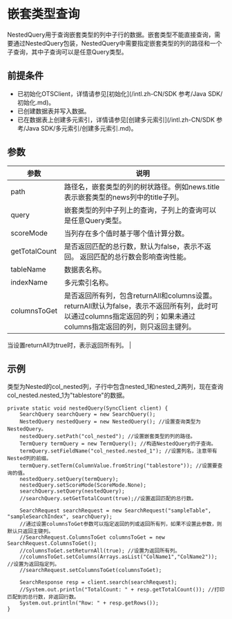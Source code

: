 # 嵌套类型查询

NestedQuery用于查询嵌套类型的列中子行的数据。嵌套类型不能直接查询，需要通过NestedQuery包装，NestedQuery中需要指定嵌套类型的列的路径和一个子查询，其中子查询可以是任意Query类型。

## 前提条件

-   已初始化OTSClient，详情请参见[初始化](/intl.zh-CN/SDK 参考/Java SDK/初始化.md)。
-   已创建数据表并写入数据。
-   已在数据表上创建多元索引，详情请参见[创建多元索引](/intl.zh-CN/SDK 参考/Java SDK/多元索引/创建多元索引.md)。

## 参数

|参数|说明|
|--|--|
|path|路径名，嵌套类型的列的树状路径。例如news.title表示嵌套类型的news列中的title子列。|
|query|嵌套类型的列中子列上的查询，子列上的查询可以是任意Query类型。|
|scoreMode|当列存在多个值时基于哪个值计算分数。|
|getTotalCount|是否返回匹配的总行数，默认为false，表示不返回。 返回匹配的总行数会影响查询性能。 |
|tableName|数据表名称。|
|indexName|多元索引名称。|
|columnsToGet|是否返回所有列，包含returnAll和columns设置。 returnAll默认为false，表示不返回所有列，此时可以通过columns指定返回的列；如果未通过columns指定返回的列，则只返回主键列。

当设置returnAll为true时，表示返回所有列。 |

## 示例

类型为Nested的col\_nested列，子行中包含nested\_1和nested\_2两列，现在查询col\_nested.nested\_1为"tablestore"的数据。

```
private static void nestedQuery(SyncClient client) {
    SearchQuery searchQuery = new SearchQuery();
    NestedQuery nestedQuery = new NestedQuery(); //设置查询类型为NestedQuery。
    nestedQuery.setPath("col_nested"); //设置嵌套类型的列的路径。
    TermQuery termQuery = new TermQuery(); //构造NestedQuery的子查询。
    termQuery.setFieldName("col_nested.nested_1"); //设置列名，注意带有Nested列的前缀。
    termQuery.setTerm(ColumnValue.fromString("tablestore")); //设置要查询的值。
    nestedQuery.setQuery(termQuery);
    nestedQuery.setScoreMode(ScoreMode.None);
    searchQuery.setQuery(nestedQuery);
    //searchQuery.setGetTotalCount(true);//设置返回匹配的总行数。

    SearchRequest searchRequest = new SearchRequest("sampleTable", "sampleSearchIndex", searchQuery);
    //通过设置columnsToGet参数可以指定返回的列或返回所有列，如果不设置此参数，则默认只返回主键列。
    //SearchRequest.ColumnsToGet columnsToGet = new SearchRequest.ColumnsToGet();
    //columnsToGet.setReturnAll(true); //设置为返回所有列。
    //columnsToGet.setColumns(Arrays.asList("ColName1","ColName2")); //设置为返回指定列。
    //searchRequest.setColumnsToGet(columnsToGet);

    SearchResponse resp = client.search(searchRequest);
    //System.out.println("TotalCount: " + resp.getTotalCount()); //打印匹配到的总行数，非返回行数。
    System.out.println("Row: " + resp.getRows());
}
```

